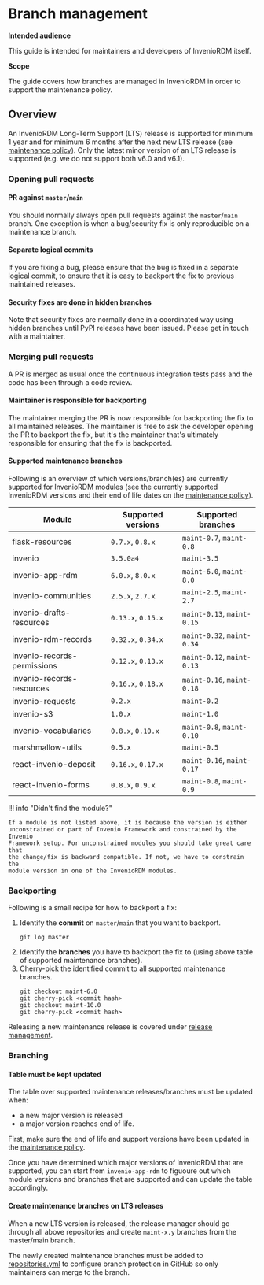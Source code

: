 # Branch management

**Intended audience**

This guide is intended for maintainers and developers of InvenioRDM itself.

**Scope**

The guide covers how branches are managed in InvenioRDM in order to support
the maintenance policy.

## Overview

An InvenioRDM Long-Term Support (LTS) release is supported for minimum 1 year
and for minimum 6 months after the next new LTS release (see
[maintenance policy](../releases/maintenance-policy.md)). Only the latest minor
version of an LTS release is supported (e.g. we do not support both v6.0 and
v6.1).

### Opening pull requests

#### PR against ``master``/``main``

You should normally always open pull requests against the ``master``/``main``
branch. One exception is when a bug/security fix is only reproducible on a
maintenance branch.

#### Separate logical commits

If you are fixing a bug, please ensure that the bug is fixed in a separate
logical commit, to ensure that it is easy to backport the fix to previous
maintained releases.

#### Security fixes are done in hidden branches

Note that security fixes are normally done in a coordinated way using hidden
branches until PyPI releases have been issued. Please get in touch with a
maintainer.

### Merging pull requests

A PR is merged as usual once the continuous integration tests pass and the
code has been through a code review.

#### Maintainer is responsible for backporting

The maintainer merging the PR is now responsible for backporting the fix to all
maintained releases. The maintainer is free to ask the developer opening the
PR to backport the fix, but it's the maintainer that's ultimately responsible
for ensuring that the fix is backported.

#### Supported maintenance branches

Following is an overview of which versions/branch(es) are currently supported for
InvenioRDM modules (see the currently supported InvenioRDM versions and their
end of life dates on the
[maintenance policy](../releases/maintenance-policy.md)).

| Module                      | Supported versions     | Supported branches             |
| --------------------------- | ---------------------- | ------------------------------ |
| flask-resources             | ``0.7.x``, ``0.8.x``   | ``maint-0.7``, ``maint-0.8``   |
| invenio                     | ``3.5.0a4``            | ``maint-3.5``                  |
| invenio-app-rdm             | ``6.0.x``, ``8.0.x``   | ``maint-6.0``, ``maint-8.0``   |
| invenio-communities         | ``2.5.x``, ``2.7.x``   | ``maint-2.5``, ``maint-2.7``   |
| invenio-drafts-resources    | ``0.13.x``, ``0.15.x`` | ``maint-0.13``, ``maint-0.15`` |
| invenio-rdm-records         | ``0.32.x``, ``0.34.x`` | ``maint-0.32``, ``maint-0.34`` |
| invenio-records-permissions | ``0.12.x``, ``0.13.x`` | ``maint-0.12``, ``maint-0.13`` |
| invenio-records-resources   | ``0.16.x``, ``0.18.x`` | ``maint-0.16``, ``maint-0.18`` |
| invenio-requests            | ``0.2.x``              | ``maint-0.2``                  |
| invenio-s3                  | ``1.0.x``              | ``maint-1.0``                  |
| invenio-vocabularies        | ``0.8.x``, ``0.10.x``  | ``maint-0.8``, ``maint-0.10``  |
| marshmallow-utils           | ``0.5.x``              | ``maint-0.5``                  |
| react-invenio-deposit       | ``0.16.x``, ``0.17.x`` | ``maint-0.16``, ``maint-0.17`` |
| react-invenio-forms         | ``0.8.x``, ``0.9.x``   | ``maint-0.8``, ``maint-0.9``   |

!!! info "Didn't find the module?"

    If a module is not listed above, it is because the version is either
    unconstrained or part of Invenio Framework and constrained by the Invenio
    Framework setup. For unconstrained modules you should take great care that
    the change/fix is backward compatible. If not, we have to constrain the
    module version in one of the InvenioRDM modules.

### Backporting

Following is a small recipe for how to backport a fix:

1. Identify the **commit** on ``master``/``main`` that you want to backport.
   ```
   git log master
   ```
2. Identify the **branches** you have to backport the fix to (using above table
   of supported maintenance branches).
3. Cherry-pick the identified commit to all supported maintenance branches.
   ```
   git checkout maint-6.0
   git cherry-pick <commit hash>
   git checkout maint-10.0
   git cherry-pick <commit hash>
   ```

Releasing a new maintenance release is covered under
[release management](release-management.md).

### Branching

#### Table must be kept updated

The table over supported maintenance releases/branches must be updated when:

- a new major version is released
- a major version reaches end of life.

First, make sure the end of life and support versions have been updated in
the [maintenance policy](../releases/maintenance-policy.md).

Once you have determined which major versions of InvenioRDM that are supported,
you can start from ``invenio-app-rdm`` to figuoure out which module versions
and branches that are supported and can update the table accordingly.

#### Create maintenance branches on LTS releases

When a new LTS version is released, the release manager should go through all
above repositories and create ``maint-x.y`` branches from the master/main
branch.

The newly created maintenance branches must be added to [repositories.yml](https://github.com/inveniosoftware/opensource/blob/master/repositories.yml) to configure branch protection in GitHub so only maintainers
can merge to the branch.
